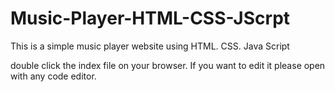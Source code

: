 # Music-Player-HTML-CSS-JScrpt
This is a simple music player website using HTML. CSS. Java Script

double click the index file on your browser.
If you want to edit it please open with any code editor.  
